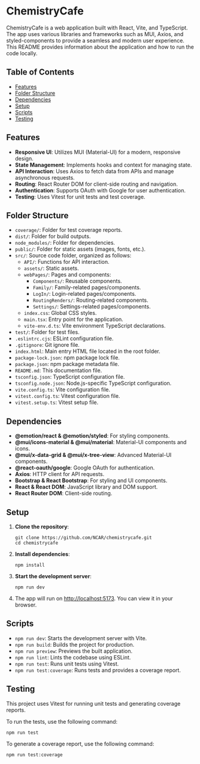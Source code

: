 # ChemistryCafe

ChemistryCafe is a web application built with React, Vite, and TypeScript. The app uses various libraries and frameworks such as MUI, Axios, and styled-components to provide a seamless and modern user experience. This README provides information about the application and how to run the code locally.

## Table of Contents

- [Features](#features)
- [Folder Structure](#folder-structure)
- [Dependencies](#dependencies)
- [Setup](#setup)
- [Scripts](#scripts)
- [Testing](#testing)

## Features

- **Responsive UI**: Utilizes MUI (Material-UI) for a modern, responsive design.
- **State Management**: Implements hooks and context for managing state.
- **API Interaction**: Uses Axios to fetch data from APIs and manage asynchronous requests.
- **Routing**: React Router DOM for client-side routing and navigation.
- **Authentication**: Supports OAuth with Google for user authentication.
- **Testing**: Uses Vitest for unit tests and test coverage.

## Folder Structure

- `coverage/`: Folder for test coverage reports.
- `dist/`: Folder for build outputs.
- `node_modules/`: Folder for dependencies.
- `public/`: Folder for static assets (images, fonts, etc.).
- `src/`: Source code folder, organized as follows:
    - `API/`: Functions for API interaction.
    - `assets/`: Static assets.
    - `webPages/`: Pages and components:
        - `Components/`: Reusable components.
        - `Family/`: Family-related pages/components.
        - `LogIn/`: Login-related pages/components.
        - `RoutingRenders/`: Routing-related components.
        - `Settings/`: Settings-related pages/components.
    - `index.css`: Global CSS styles.
    - `main.tsx`: Entry point for the application.
    - `vite-env.d.ts`: Vite environment TypeScript declarations.
- `test/`: Folder for test files.
- `.eslintrc.cjs`: ESLint configuration file.
- `.gitignore`: Git ignore file.
- `index.html`: Main entry HTML file located in the root folder.
- `package-lock.json`: npm package lock file.
- `package.json`: npm package metadata file.
- `README.md`: This documentation file.
- `tsconfig.json`: TypeScript configuration file.
- `tsconfig.node.json`: Node.js-specific TypeScript configuration.
- `vite.config.ts`: Vite configuration file.
- `vitest.config.ts`: Vitest configuration file.
- `vitest.setup.ts`: Vitest setup file.

## Dependencies

- **@emotion/react & @emotion/styled**: For styling components.
- **@mui/icons-material & @mui/material**: Material-UI components and icons.
- **@mui/x-data-grid & @mui/x-tree-view**: Advanced Material-UI components.
- **@react-oauth/google**: Google OAuth for authentication.
- **Axios**: HTTP client for API requests.
- **Bootstrap & React Bootstrap**: For styling and UI components.
- **React & React DOM**: JavaScript library and DOM support.
- **React Router DOM**: Client-side routing.

## Setup

1. **Clone the repository**:
    ```shell
    git clone https://github.com/NCAR/chemistrycafe.git
    cd chemistrycafe
    ```

2. **Install dependencies**:
    ```shell
    npm install
    ```

3. **Start the development server**:
    ```shell
    npm run dev
    ```

4. The app will run on [http://localhost:5173](http://localhost:5173). You can view it in your browser.

## Scripts

- `npm run dev`: Starts the development server with Vite.
- `npm run build`: Builds the project for production.
- `npm run preview`: Previews the built application.
- `npm run lint`: Lints the codebase using ESLint.
- `npm run test`: Runs unit tests using Vitest.
- `npm run test:coverage`: Runs tests and provides a coverage report.

## Testing

This project uses Vitest for running unit tests and generating coverage reports.

To run the tests, use the following command:

```shell
npm run test
```

To generate a coverage report, use the following command:

```shell
npm run test:coverage
```


